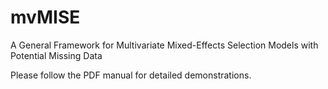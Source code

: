 # mvMISE
A General Framework for Multivariate Mixed-Effects Selection Models with Potential Missing Data

Please follow the PDF manual for detailed demonstrations.
